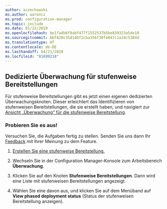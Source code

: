 ```yaml
---
author: aczechowski
ms.author: aaroncz
ms.prod: configuration-manager
ms.topic: include
ms.date: 01/22/2019
ms.openlocfilehash: be1fadb6f9abf477f1552537b5be839323a5de10
ms.sourcegitcommit: bbf820c35414bf2cba356f30fe047c1a34c5384d
ms.translationtype: HT
ms.contentlocale: de-DE
ms.lasthandoff: 04/21/2020
ms.locfileid: "81699218"
---
```

## <a name="dedicated-monitoring-for-phased-deployments"></a><a name="bkmk_pod"></a> Dedizierte Überwachung für stufenweise Bereitstellungen
<!--3555949-->

Für stufenweise Bereitstellungen gibt es jetzt einen eigenen dedizierten Überwachungsknoten. Dieser erleichtert das Identifizieren von stufenweisen Bereitstellungen, die sie erstellt haben, und navigiert zur [Ansicht „Überwachung“ für die stufenweise Bereitstellung](../../../../../osd/deploy-use/manage-monitor-phased-deployments.md#bkmk_monitor).


### <a name="try-it-out"></a>Probieren Sie es aus!

Versuchen Sie, die Aufgaben fertig zu stellen. Senden Sie uns dann Ihr [Feedback](../../../../understand/find-help.md#product-feedback) mit Ihrer Meinung zu dem Feature.

1. [Erstellen Sie eine stufenweise Bereitstellung.](../../../../../osd/deploy-use/create-phased-deployment-for-task-sequence.md)  

2. Wechseln Sie in der Configuration Manager-Konsole zum Arbeitsbereich **Überwachung**.  

3. Klicken Sie auf den Knoten **Stufenweise Bereitstellungen**. Dann wird eine Liste mit stufenweisen Bereitstellungen angezeigt.  

4. Wählen Sie eine davon aus, und klicken Sie auf dem Menüband auf **View phased deployment status** (Status der stufenweisen Bereitstellung anzeigen). 

